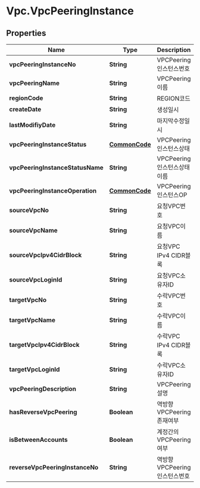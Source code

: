 # Vpc.VpcPeeringInstance

## Properties
Name | Type | Description | Notes
------------ | ------------- | ------------- | -------------
**vpcPeeringInstanceNo** | **String** | VPCPeering인스턴스번호 | [optional] 
**vpcPeeringName** | **String** | VPCPeering이름 | [optional] 
**regionCode** | **String** | REGION코드 | [optional] 
**createDate** | **String** | 생성일시 | [optional] 
**lastModifiyDate** | **String** | 마지막수정일시 | [optional] 
**vpcPeeringInstanceStatus** | [**CommonCode**](CommonCode.md) | VPCPeering인스턴스상태 | [optional] 
**vpcPeeringInstanceStatusName** | **String** | VPCPeering인스턴스상태이름 | [optional] 
**vpcPeeringInstanceOperation** | [**CommonCode**](CommonCode.md) | VPCPeering인스턴스OP | [optional] 
**sourceVpcNo** | **String** | 요청VPC번호 | [optional] 
**sourceVpcName** | **String** | 요청VPC이름 | [optional] 
**sourceVpcIpv4CidrBlock** | **String** | 요청VPC IPv4 CIDR블록 | [optional] 
**sourceVpcLoginId** | **String** | 요청VPC소유자ID | [optional] 
**targetVpcNo** | **String** | 수락VPC번호 | [optional] 
**targetVpcName** | **String** | 수락VPC이름 | [optional] 
**targetVpcIpv4CidrBlock** | **String** | 수락VPC IPv4 CIDR블록 | [optional] 
**targetVpcLoginId** | **String** | 수락VPC소유자ID | [optional] 
**vpcPeeringDescription** | **String** | VPCPeering설명 | [optional] 
**hasReverseVpcPeering** | **Boolean** | 역방향VPCPeering존재여부 | [optional] 
**isBetweenAccounts** | **Boolean** | 계정간의VPCPeering여부 | [optional] 
**reverseVpcPeeringInstanceNo** | **String** | 역방향VPCPeering인스턴스번호 | [optional] 


